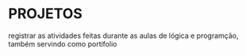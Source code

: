 # PROJETOS
registrar as atividades feitas durante as aulas de lógica e programção, também servindo como portifolio
